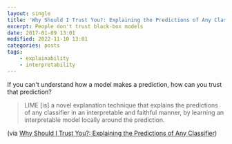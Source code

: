 ```yaml
---
layout: single
title: 'Why Should I Trust You?: Explaining the Predictions of Any Classifier'
excerpt: People don't trust black-box models
date: 2017-01-09 13:01
modified: 2022-11-10 13:01
categories: posts
tags:
    - explainability
    - interpretability
---
```


If you can't understand how a model makes a prediction, how can you trust that prediction?

> LIME [is] a novel explanation technique that explains the predictions of any classifier
> in an interpretable and faithful manner, by learning an interpretable model locally around the prediction.

(via [Why Should I Trust You?: Explaining the Predictions of Any Classifier](https://arxiv.org/abs/1602.04938))
